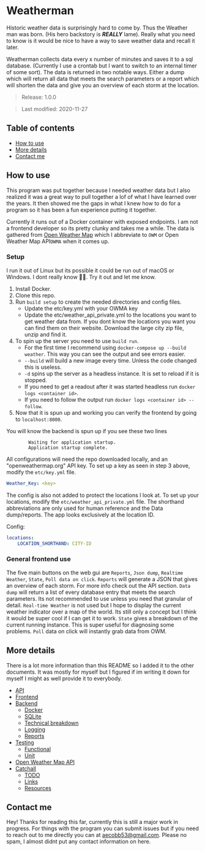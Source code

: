 # Weatherman

Historic weather data is surprisingly hard to come by. 
Thus the Weather man was born. 
(His hero backstory is ***REALLY*** lame). 
Really what you need to know is it would be nice to have a way to save weather data and recall it later. 

Weatherman collects data every x number of minutes and saves it to a sql database. 
(Currently I use a crontab but I want to switch to an internal timer of some sort). 
The data is returned in two notable ways. 
Either a dump which will return all data that meets the search parameters or a report which will shorten the data and give you an overview of each storm at the location. 

> Release:  1.0.0

> Last modified:  2020-11-27

## Table of contents

- [How to use](#how-to-use)
- [More details](#more-details)
- [Contact me](#contact-me)

## How to use

This program was put together because I needed weather data but I also realized it was a great way to pull together a lof of what I have learned over the years. 
It then showed me the gaps in what I knew how to do for a program so it has been a fun experience putting it together. 

Currently it runs out of a Docker container with exposed endpoints. 
I am not a frontend developer so its pretty clunky and takes me a while. 
The data is gathered from [Open Weather Map](https://openweathermap.org) which I abbreviate to `OWM` or Open Weather Map API`OWMA` when it comes up. 

### Setup

I run it out of Linux but its possible it could be run out of macOS or Windows. 
I dont really know :man_shrugging:. 
Try it out and let me know. 

1. Install Docker. 
2. Clone this repo. 
3. Run `build setup` to create the needed directories and config files. 
    - Update the etc/key.yml with your OWMA key
    - Update the etc/weather_api_private.yml to the locations you want to get weather data from. 
    If you dont know the locations you want you can find them on their website. 
    Download the large city zip file, unzip and find it. 
4. To spin up the server you need to use `build run`. 
    - For the first time I recommend using `docker-compose up --build weather`. This way you can see the output and see errors easier. 
    - `--build` will build a new image every time. Unless the code changed this is useless. 
    - `-d` spins up the server as a headless instance. It is set to reload if it is stopped. 
    - If you need to get a readout after it was started headless run `docker logs <container id>`. 
    - If you need to follow the output run `docker logs <container id> --follow`. 
5. Now that it is spun up and working you can verify the frontend by going to `localhost:8000`. 

You will know the backend is spun up if you see these two lines
```
        Waiting for application startup.
        Application startup complete.
```

All configurations will need the repo downloaded locally, and an "openweathermap.org" API key. 
To set up a key as seen in step 3 above, modify the `etc/key.yml` file. 

```yaml
Weather_Key: <key>
```

The config is also not added to protect the locations I look at. 
To set up your locations, modify the `etc/weather_api_private.yml` file. 
The shorthand abbreviations are only used for human reference and the Data dump/reports. 
The app looks exclusively at the location ID. 

Config:

```yaml
locations:
    LOCATION_SHORTHAND: CITY-ID
```

### General frontend use

The five main buttons on the web gui are `Reports`, `Json dump`, `Realtime Weather`, `State`, `Poll data on click`. 
`Reports` will generate a JSON that gives an overview of each storm. 
For more info check out the API section. 
`Data dump` will return a list of every database entry that meets the search parameters. 
Its not recommended to use unless you need that granular of detail. 
`Real-time Weather` is not used but I hope to display the current weather indicator over a map of the world. 
Its still only a concept but I think it would be super cool if I can get it to work. 
`State` gives a breakdown of the current running instance. 
This is super useful for diagnosing some problems. 
`Poll` data on click will instantly grab data from OWM. 

## More details

There is a lot more information than this README so I added it to the other documents. 
It was mostly for myself but I figured if im writing it down for myself I might as well provide it to everybody. 

- [API](docs/api.md)
- [Frontend](docs/frontend.md)
- [Backend](docs/backend.md)
    - [Docker](docs/backend.md#docker)
    - [SQLite](docs/backend.md#sqlite)
    - [Technical breakdown](docs/backend.md#technical-breakdown)
    - [Logging](docs/backend.md#logging)
    - [Reports](docs/backend.md#reports)
- [Testing](docs/testing.md)
    - [Functional](docs/testing.md#functional)
    - [Unit](docs/testing.md#unit)
- [Open Weather Map API](docs/open_weather_map_api.md)
- [Catchall](docs/catchall.md)
    - [TODO](docs/catchall.md#todo)
    - [Links](docs/catchall.md#links)
    - [Resources](docs/catchall.md#resources)

## Contact me

Hey! Thanks for reading this far, currently this is still a major work in progress. 
For things with the program you can submit issues but if you need to reach out to me directly 
you can at <aecobb53@gmail.com>. 
Please no spam, I almost didnt put any contact information on here. 
